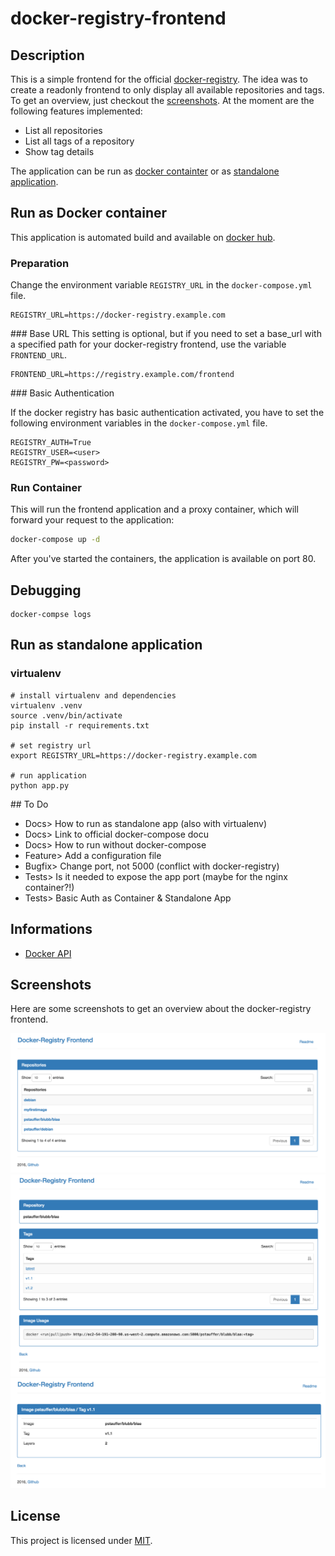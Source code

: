 # docker-registry-frontend

## Description
This is a simple frontend for the official [docker-registry](https://docs.docker.com/registry/). The idea was to create a readonly frontend to only display all available repositories and tags. To get an overview, just checkout the [screenshots](#screenshots). At the moment are the following features implemented:

* List all repositories
* List all tags of a repository
* Show tag details

The application can be run as [docker containter](#run-as-docker-container) or as [standalone application](#run-as-standalone-application).


## Run as Docker container

This application is automated build and available on [docker hub](https://hub.docker.com/r/pstauffer/docker-registry-frontend).

### Preparation

Change the environment variable ``REGISTRY_URL`` in the ``docker-compose.yml`` file.
```
REGISTRY_URL=https://docker-registry.example.com
```

### Base URL
This setting is optional, but if you need to set a base_url with a specified path for your docker-registry frontend, use the variable ``FRONTEND_URL``.
```
FRONTEND_URL=https://registry.example.com/frontend
```


### Basic Authentication

If the docker registry has basic authentication activated, you have to set the following environment variables in the ``docker-compose.yml`` file.
```
REGISTRY_AUTH=True
REGISTRY_USER=<user>
REGISTRY_PW=<password>
```

### Run Container
This will run the frontend application and a proxy container, which will forward your request to the application:

```bash
docker-compose up -d
```

After you've started the containers, the application is available on port 80.


## Debugging
```
docker-compse logs
```

## Run as standalone application

### virtualenv

```
# install virtualenv and dependencies
virtualenv .venv
source .venv/bin/activate
pip install -r requirements.txt

# set registry url
export REGISTRY_URL=https://docker-registry.example.com

# run application
python app.py
```

## To Do
* Docs> How to run as standalone app (also with virtualenv)
* Docs> Link to official docker-compose docu
* Docs> How to run without docker-compose
* Feature> Add a configuration file
* Bugfix> Change port, not 5000 (conflict with docker-registry)
* Tests> Is it needed to expose the app port (maybe for the nginx container?!)
* Tests> Basic Auth as Container & Standalone App



## Informations
* [Docker API](https://docs.docker.com/registry/spec/api)


## Screenshots
Here are some screenshots to get an overview about the docker-registry frontend.

![Repositories List](screenshots/01_repositories.png "Repositories List")
![Repository Info](screenshots/02_repo-info.png "Repository Info")
![Tag Info](screenshots/03_tag-info.png "Tag Info")

## License
This project is licensed under [MIT](http://opensource.org/licenses/MIT).
